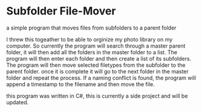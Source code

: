 # Subfolder File-Mover
a simple program that moves files from subfolders to a parent folder

I threw this togeather to be able to orginize my photo library on my computer. So currently the program will search through a master parent folder, it will then add all the folders in the master folder to a list. The program will then enter each folder and then create a list of its subfolders. The program will then move selected filetypes from the subfolder to the parent folder. once it is complete it will go to the next folder in the master folder and repeat the process. If a naming conflict is found, the program will append a timestamp to the filename and then move the file.

this program was written in C#, this is currently a side project and will be updated.
